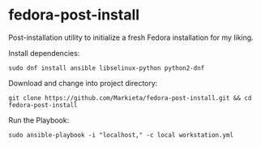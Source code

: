 # fedora-post-install
Post-installation utility to initialize a fresh Fedora installation for my liking.

Install dependencies:

`sudo dnf install ansible libselinux-python python2-dnf`

Download and change into project directory:

`git clone https://github.com/Markieta/fedora-post-install.git && cd fedora-post-install`

Run the Playbook:

`sudo ansible-playbook -i "localhost," -c local workstation.yml`
